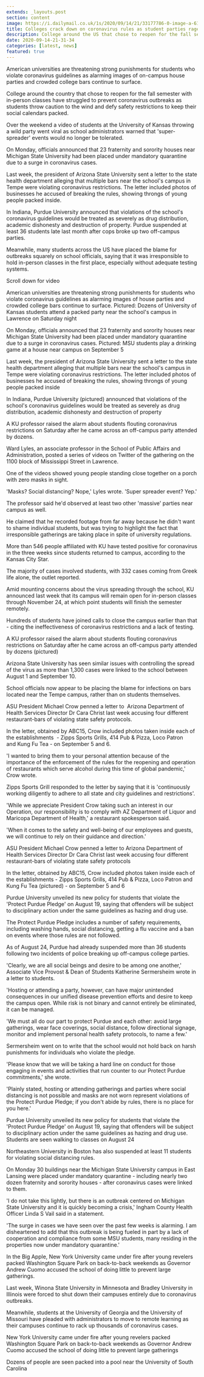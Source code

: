 ```yaml
---
extends: _layouts.post
section: content
image: https://i.dailymail.co.uk/1s/2020/09/14/21/33177786-0-image-a-61_1600115184988.jpg 
title: Colleges crack down on coronavirus rules as student parties rage on 
description: College around the US that chose to reopen for the fall semester have struggled to prevent coronavirus outbreaks as students defy safety restrictions to keep their social calendars packed. 
date: 2020-09-14-21-31-34 
categories: [latest, news] 
featured: true 
--- 
```

American universities are threatening strong punishments for students who violate coronavirus guidelines as alarming images of on-campus house parties and crowded college bars continue to surface. 

College around the country that chose to reopen for the fall semester with in-person classes have struggled to prevent coronavirus outbreaks as students throw caution to the wind and defy safety restrictions to keep their social calendars packed.  

Over the weekend a video of students at the University of Kansas throwing a wild party went viral as school administrators warned that 'super-spreader' events would no longer be tolerated.  

On Monday, officials announced that 23 fraternity and sorority houses near Michigan State University had been placed under mandatory quarantine due to a surge in coronavirus cases. 

Last week, the president of Arizona State University sent a letter to the state health department alleging that multiple bars near the school's campus in Tempe were violating coronavirus restrictions. The letter included photos of businesses he accused of breaking the rules, showing throngs of young people packed inside.  

In Indiana, Purdue University announced that violations of the school's coronavirus guidelines would be treated as severely as drug distribution, academic dishonesty and destruction of property. Purdue suspended at least 36 students late last month after cops broke up two off-campus parties. 

Meanwhile, many students across the US have placed the blame for outbreaks squarely on school officials, saying that it was irresponsible to hold in-person classes in the first place, especially without adequate testing systems. 

Scroll down for video 

American universities are threatening strong punishments for students who violate coronavirus guidelines as alarming images of house parties and crowded college bars continue to surface. Pictured: Dozens of University of Kansas students attend a packed party near the school's campus in Lawrence on Saturday night 

On Monday, officials announced that 23 fraternity and sorority houses near Michigan State University had been placed under mandatory quarantine due to a surge in coronavirus cases. Pictured: MSU students play a drinking game at a house near campus on September 5

Last week, the president of Arizona State University sent a letter to the state health department alleging that multiple bars near the school's campus in Tempe were violating coronavirus restrictions. The letter included photos of businesses he accused of breaking the rules, showing throngs of young people packed inside 

In Indiana, Purdue University (pictured) announced that violations of the school's coronavirus guidelines would be treated as severely as drug distribution, academic dishonesty and destruction of property

A KU professor raised the alarm about students flouting coronavirus restrictions on Saturday after he came across an off-campus party attended by dozens. 

Ward Lyles, an associate professor in the School of Public Affairs and Administration, posted a series of videos on Twitter of the gathering on the 1100 block of Mississippi Street in Lawrence.  

One of the videos showed young people standing close together on a porch with zero masks in sight.

'Masks? Social distancing? Nope,' Lyles wrote. 'Super spreader event? Yep.'

The professor said he'd observed at least two other 'massive' parties near campus as well. 

He claimed that he recorded footage from far away because he didn't want to shame individual students, but was trying to highlight the fact that irresponsible gatherings are taking place in spite of university regulations.   

More than 546 people affiliated with KU have tested positive for coronavirus in the three weeks since students returned to campus, according to the Kansas City Star.

The majority of cases involved students, with 332 cases coming from Greek life alone, the outlet reported. 

Amid mounting concerns about the virus spreading through the school, KU announced last week that its campus will remain open for in-person classes through November 24, at which point students will finish the semester remotely. 

Hundreds of students have joined calls to close the campus earlier than that - citing the ineffectiveness of coronavirus restrictions and a lack of testing. 

A KU professor raised the alarm about students flouting coronavirus restrictions on Saturday after he came across an off-campus party attended by dozens (pictured)

Arizona State University has seen similar issues with controlling the spread of the virus as more than 1,300 cases were linked to the school between August 1 and September 10. 

School officials now appear to be placing the blame for infections on bars located near the Tempe campus, rather than on students themselves.  

ASU President Michael Crow penned a letter to  Arizona Department of Health Services Director Dr Cara Christ last week accusing four different restaurant-bars of violating state safety protocols. 

In the letter, obtained by ABC15, Crow included photos taken inside each of the establishments  - Zipps Sports Grills, 414 Pub & Pizza, Loco Patron and Kung Fu Tea - on September 5 and 6. 

'I wanted to bring them to your personal attention because of the importance of the enforcement of the rules for the reopening and operation of restaurants which serve alcohol during this time of global pandemic,' Crow wrote.  

Zipps Sports Grill responded to the letter by saying that it is 'continuously working diligently to adhere to all state and city guidelines and restrictions'. 

'While we appreciate President Crow taking such an interest in our Operation, our responsibility is to comply with AZ Department of Liquor and Maricopa Department of Health,' a restaurant spokesperson said. 

'When it comes to the safety and well-being of our employees and guests, we will continue to rely on their guidance and direction.'

ASU President Michael Crow penned a letter to Arizona Department of Health Services Director Dr Cara Christ last week accusing four different restaurant-bars of violating state safety protocols

In the letter, obtained by ABC15, Crow included photos taken inside each of the establishments - Zipps Sports Grills, 414 Pub & Pizza, Loco Patron and Kung Fu Tea (pictured) - on September 5 and 6

Purdue University unveiled its new policy for students that violate the 'Protect Purdue Pledge' on August 19, saying that offenders will be subject to disciplinary action under the same guidelines as hazing and drug use. 

The Protect Purdue Pledge includes a number of safety requirements, including washing hands, social distancing, getting a flu vaccine and a ban on events where those rules are not followed.  

As of August 24, Purdue had already suspended more than 36 students following two incidents of police breaking up off-campus college parties.

'Clearly, we are all social beings and desire to be among one another,' Associate Vice Provost & Dean of Students Katherine Sermersheim wrote in a letter to students. 

'Hosting or attending a party, however, can have major unintended consequences in our unified disease prevention efforts and desire to keep the campus open. While risk is not binary and cannot entirely be eliminated, it can be managed. 

'We must all do our part to protect Purdue and each other: avoid large gatherings, wear face coverings, social distance, follow directional signage, monitor and implement personal health safety protocols, to name a few.'

Sermersheim went on to write that the school would not hold back on harsh punishments for individuals who violate the pledge. 

'Please know that we will be taking a hard line on conduct for those engaging in events and activities that run counter to our Protect Purdue commitments,' she wrote.

'Plainly stated, hosting or attending gatherings and parties where social distancing is not possible and masks are not worn represent violations of the Protect Purdue Pledge; if you don't abide by rules, there is no place for you here.' 

Purdue University unveiled its new policy for students that violate the 'Protect Purdue Pledge' on August 19, saying that offenders will be subject to disciplinary action under the same guidelines as hazing and drug use. Students are seen walking to classes on August 24

Northeastern University in Boston has also suspended at least 11 students for violating social distancing rules. 

On Monday 30 buildings near the Michigan State University campus in East Lansing were placed under mandatory quarantine - including nearly two dozen fraternity and sorority houses - after coronavirus cases were linked to them. 

'I do not take this lightly, but there is an outbreak centered on Michigan State University and it is quickly becoming a crisis,' Ingham County Health Officer Linda S Vail said in a statement. 

'The surge in cases we have seen over the past few weeks is alarming. I am disheartened to add that this outbreak is being fueled in part by a lack of cooperation and compliance from some MSU students, many residing in the properties now under mandatory quarantine.'

In the Big Apple, New York University came under fire after young revelers packed Washington Square Park on back-to-back weekends as Governor Andrew Cuomo accused the school of doing little to prevent large gatherings. 

Last week, Winona State University in Minnesota and Bradley University in Illinois were forced to shut down their campuses entirely due to coronavirus outbreaks.   

Meanwhile, students at the University of Georgia and the University of Missouri have pleaded with administrators to move to remote learning as their campuses continue to rack up thousands of coronavirus cases.  

New York University came under fire after young revelers packed Washington Square Park on back-to-back weekends as Governor Andrew Cuomo accused the school of doing little to prevent large gatherings 

Dozens of people are seen packed into a pool near the University of South Carolina 


